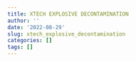 ```yaml
---
title: XTECH EXPLOSIVE DECONTAMINATION
author: ''
date: '2022-08-29'
slug: xtech_explosive_decontamination
categories: []
tags: []
---
```

